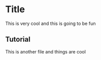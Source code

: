 # Title 

This is very cool and this is going to be fun

## Tutorial

This is another file and things are cool

 